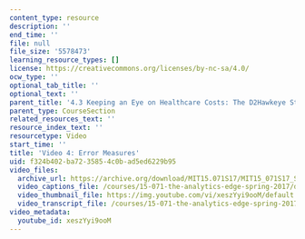 ```yaml
---
content_type: resource
description: ''
end_time: ''
file: null
file_size: '5578473'
learning_resource_types: []
license: https://creativecommons.org/licenses/by-nc-sa/4.0/
ocw_type: ''
optional_tab_title: ''
optional_text: ''
parent_title: '4.3 Keeping an Eye on Healthcare Costs: The D2Hawkeye Story '
parent_type: CourseSection
related_resources_text: ''
resource_index_text: ''
resourcetype: Video
start_time: ''
title: 'Video 4: Error Measures'
uid: f324b402-ba72-3585-4c0b-ad5ed6229b95
video_files:
  archive_url: https://archive.org/download/MIT15.071S17/MIT15_071S17_Session_4.3.07_300k.mp4
  video_captions_file: /courses/15-071-the-analytics-edge-spring-2017/dba5c07d2c915a53900697c2efdbc19a_xeszYyi9ooM.vtt
  video_thumbnail_file: https://img.youtube.com/vi/xeszYyi9ooM/default.jpg
  video_transcript_file: /courses/15-071-the-analytics-edge-spring-2017/5300d0b0f94ec9a0a3ffbb4384c13639_xeszYyi9ooM.pdf
video_metadata:
  youtube_id: xeszYyi9ooM
---
```

